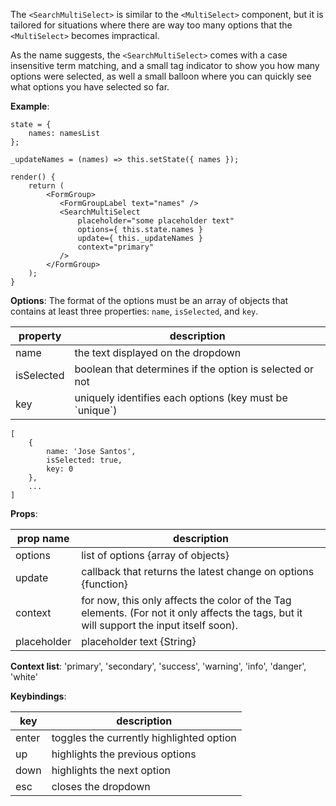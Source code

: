 The `<SearchMultiSelect>` is similar to the `<MultiSelect>` component, but it is tailored for situations where there are way too many options that the `<MultiSelect>` becomes impractical.

As the name suggests, the `<SearchMultiSelect>` comes with a case insensitive term matching, and a small tag indicator to show you how many options were selected, as well a small balloon where you can quickly see what options you have selected so far.

**Example**:
```
state = {
    names: namesList
};

_updateNames = (names) => this.setState({ names });

render() {
    return (
        <FormGroup>
           <FormGroupLabel text="names" />
           <SearchMultiSelect
               placeholder="some placeholder text"
               options={ this.state.names }
               update={ this._updateNames }
               context="primary"
           />
        </FormGroup>
    );
}
```

**Options**:
The format of the options must be an array of objects that contains at least three properties: `name`, `isSelected`, and `key`.

property   | description
-----------|------------
name       | the text displayed on the dropdown
isSelected | boolean that determines if the option is selected or not
key        | uniquely identifies each options (key must be \`unique\`)

```
[
    {
        name: 'Jose Santos',
        isSelected: true,
        key: 0
    },
    ...
]
```


**Props**:

prop name   | description
------------|------------
options     | list of options {array of objects}
update      | callback that returns the latest change on options {function}
context     | for now, this only affects the color of the Tag elements. (For not it only affects the tags, but it will support the input itself soon).
placeholder | placeholder text {String}

**Context list**:
'primary', 'secondary', 'success', 'warning', 'info', 'danger', 'white'

**Keybindings**:

key   | description
------|------------
enter | toggles the currently highlighted option
up    | highlights the previous options
down  | highlights the next option
esc   | closes the dropdown
